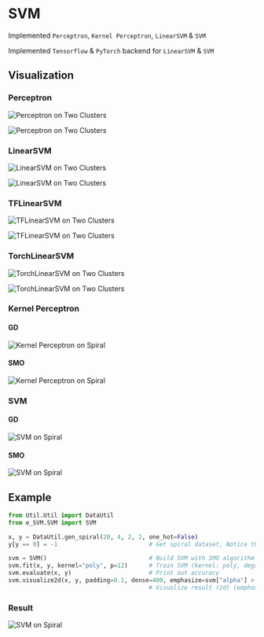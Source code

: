 # SVM
Implemented `Perceptron`, `Kernel Perceptron`, `LinearSVM` & `SVM`

Implemented `Tensorflow` & `PyTorch` backend for `LinearSVM` & `SVM`

## Visualization

### Perceptron
![Perceptron on Two Clusters](https://cdn.rawgit.com/carefree0910/Resources/d269faeb/Lines/Perceptron.gif)

![Perceptron on Two Clusters](https://cdn.rawgit.com/carefree0910/Resources/d269faeb/Backgrounds/Perceptron.gif)

### LinearSVM
![LinearSVM on Two Clusters](https://cdn.rawgit.com/carefree0910/Resources/83441596/Lines/LinearSVM.gif)

![LinearSVM on Two Clusters](https://cdn.rawgit.com/carefree0910/Resources/83441596/Backgrounds/LinearSVM.gif)

### TFLinearSVM
![TFLinearSVM on Two Clusters](https://cdn.rawgit.com/carefree0910/Resources/d269faeb/Lines/TFLinearSVM.gif)

![TFLinearSVM on Two Clusters](https://cdn.rawgit.com/carefree0910/Resources/d269faeb/Backgrounds/TFLinearSVM.gif)

### TorchLinearSVM
![TorchLinearSVM on Two Clusters](https://cdn.rawgit.com/carefree0910/Resources/cbd5675e/Lines/TorchLinearSVM.gif)

![TorchLinearSVM on Two Clusters](https://cdn.rawgit.com/carefree0910/Resources/cbd5675e/Backgrounds/TorchLinearSVM.gif)

### Kernel Perceptron

#### GD
![Kernel Perceptron on Spiral](https://cdn.rawgit.com/carefree0910/Resources/14dfc108/Backgrounds/GDKP.gif)

#### SMO
![Kernel Perceptron on Spiral](https://cdn.rawgit.com/carefree0910/Resources/14dfc108/Backgrounds/KP.gif)

### SVM

#### GD
![SVM on Spiral](https://cdn.rawgit.com/carefree0910/Resources/14dfc108/Backgrounds/GDSVM.gif)

#### SMO
![SVM on Spiral](https://cdn.rawgit.com/carefree0910/Resources/14dfc108/Backgrounds/SVM.gif)

## Example
```python
from Util.Util import DataUtil
from e_SVM.SVM import SVM

x, y = DataUtil.gen_spiral(20, 4, 2, 2, one_hot=False)
y[y == 0] = -1                          # Get spiral dataset, Notice that y should be 1 or -1

svm = SVM()                             # Build SVM with SMO algorithm
svm.fit(x, y, kernel="poly", p=12)      # Train SVM (kernel: poly, degree: 12)
svm.evaluate(x, y)                      # Print out accuracy
svm.visualize2d(x, y, padding=0.1, dense=400, emphasize=svm["alpha"] > 0)
                                        # Visualize result (2d) (emphasized support vector)
```

### Result
![SVM on Spiral](http://i1.piimg.com/567571/c1131052c5659373.png)
